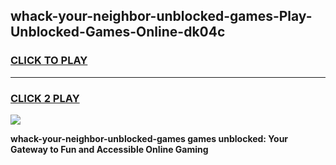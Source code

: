 
## whack-your-neighbor-unblocked-games-Play-Unblocked-Games-Online-dk04c
<h3>
<a href="https://premium76.site?title=whack-your-neighbor-unblocked-games&ref=24A">CLICK TO PLAY</a></h3>
<hr>

<h3>
<a href="https://premium76.site?title=whack-your-neighbor-unblocked-games&ref=24A">CLICK 2 PLAY</a>
  
</h3>

<a href="https://premium76.site?title=whack-your-neighbor-unblocked-games&ref=24A"><img src="https://clearcache.store/games.png"></a>


**whack-your-neighbor-unblocked-games games unblocked: Your Gateway to Fun and Accessible Online Gaming**
